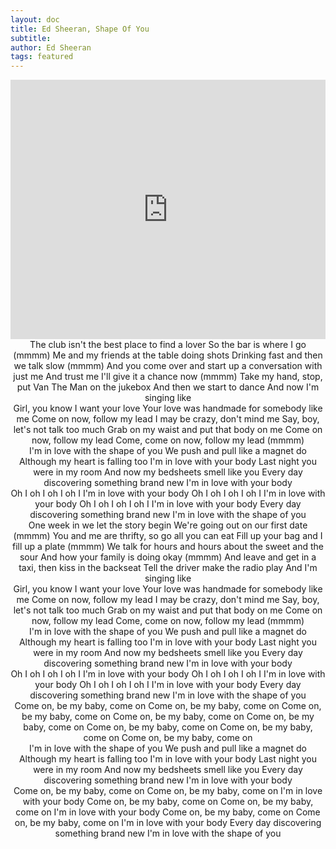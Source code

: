 ```yaml
---
layout: doc
title: Ed Sheeran, Shape Of You
subtitle: 
author: Ed Sheeran
tags: featured
---
```


<iframe width="100%" height="415" src="https://www.youtube.com/embed/JGwWNGJdvx8" frameborder="0" allow="autoplay; encrypted-media" allowfullscreen></iframe>


<center>The club isn't the best place to find a lover
So the bar is where I go (mmmm)
Me and my friends at the table doing shots
Drinking fast and then we talk slow (mmmm)
And you come over and start up a conversation with just me
And trust me I'll give it a chance now (mmmm)
Take my hand, stop, put Van The Man on the jukebox
And then we start to dance
And now I'm singing like</center>

<center>Girl, you know I want your love
Your love was handmade for somebody like me
Come on now, follow my lead
I may be crazy, don't mind me
Say, boy, let's not talk too much
Grab on my waist and put that body on me
Come on now, follow my lead
Come, come on now, follow my lead (mmmm)</center>

<center>I'm in love with the shape of you
We push and pull like a magnet do
Although my heart is falling too
I'm in love with your body
Last night you were in my room
And now my bedsheets smell like you
Every day discovering something brand new
I'm in love with your body</center>

<center>Oh I oh I oh I oh I
I'm in love with your body
Oh I oh I oh I oh I
I'm in love with your body
Oh I oh I oh I oh I
I'm in love with your body
Every day discovering something brand new
I'm in love with the shape of you</center>

<center>One week in we let the story begin
We're going out on our first date (mmmm)
You and me are thrifty, so go all you can eat
Fill up your bag and I fill up a plate (mmmm)
We talk for hours and hours about the sweet and the sour
And how your family is doing okay (mmmm)
And leave and get in a taxi, then kiss in the backseat
Tell the driver make the radio play
And I'm singing like</center>

<center>Girl, you know I want your love
Your love was handmade for somebody like me
Come on now, follow my lead
I may be crazy, don't mind me
Say, boy, let's not talk too much
Grab on my waist and put that body on me
Come on now, follow my lead
Come, come on now, follow my lead (mmmm)</center>

<center>I'm in love with the shape of you
We push and pull like a magnet do
Although my heart is falling too
I'm in love with your body
Last night you were in my room
And now my bedsheets smell like you
Every day discovering something brand new
I'm in love with your body</center>

<center>Oh I oh I oh I oh I
I'm in love with your body
Oh I oh I oh I oh I
I'm in love with your body
Oh I oh I oh I oh I
I'm in love with your body
Every day discovering something brand new
I'm in love with the shape of you</center>

<center>Come on, be my baby, come on
Come on, be my baby, come on
Come on, be my baby, come on
Come on, be my baby, come on
Come on, be my baby, come on
Come on, be my baby, come on
Come on, be my baby, come on
Come on, be my baby, come on</center>

<center>I'm in love with the shape of you
We push and pull like a magnet do
Although my heart is falling too
I'm in love with your body
Last night you were in my room
And now my bedsheets smell like you
Every day discovering something brand new
I'm in love with your body</center>

<center>Come on, be my baby, come on
Come on, be my baby, come on
I'm in love with your body
Come on, be my baby, come on
Come on, be my baby, come on
I'm in love with your body
Come on, be my baby, come on
Come on, be my baby, come on
I'm in love with your body
Every day discovering something brand new
I'm in love with the shape of you</center>
